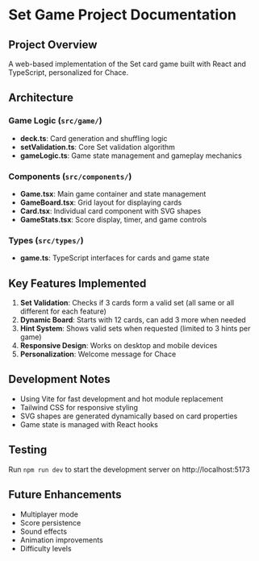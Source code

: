 # Set Game Project Documentation

## Project Overview
A web-based implementation of the Set card game built with React and TypeScript, personalized for Chace.

## Architecture

### Game Logic (`src/game/`)
- **deck.ts**: Card generation and shuffling logic
- **setValidation.ts**: Core Set validation algorithm
- **gameLogic.ts**: Game state management and gameplay mechanics

### Components (`src/components/`)
- **Game.tsx**: Main game container and state management
- **GameBoard.tsx**: Grid layout for displaying cards
- **Card.tsx**: Individual card component with SVG shapes
- **GameStats.tsx**: Score display, timer, and game controls

### Types (`src/types/`)
- **game.ts**: TypeScript interfaces for cards and game state

## Key Features Implemented
1. **Set Validation**: Checks if 3 cards form a valid set (all same or all different for each feature)
2. **Dynamic Board**: Starts with 12 cards, can add 3 more when needed
3. **Hint System**: Shows valid sets when requested (limited to 3 hints per game)
4. **Responsive Design**: Works on desktop and mobile devices
5. **Personalization**: Welcome message for Chace

## Development Notes
- Using Vite for fast development and hot module replacement
- Tailwind CSS for responsive styling
- SVG shapes are generated dynamically based on card properties
- Game state is managed with React hooks

## Testing
Run `npm run dev` to start the development server on http://localhost:5173

## Future Enhancements
- Multiplayer mode
- Score persistence
- Sound effects
- Animation improvements
- Difficulty levels